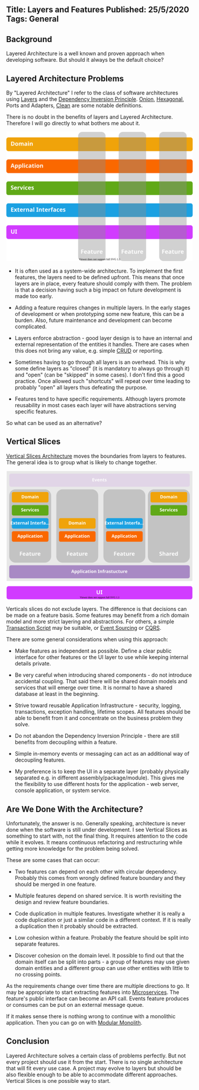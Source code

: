 Title: Layers and Features
Published: 25/5/2020
Tags: General
---

## Background  

Layered Architecture is a well known and proven approach when developing software. But should it always be the default choice?

## Layered Architecture Problems  

By "Layered Architecture" I refer to the class of software architectures using [Layers](https://en.wikipedia.org/wiki/Layer_(object-oriented_design)) and the [Dependency Inversion Principle](https://en.wikipedia.org/wiki/Dependency_inversion_principle). [Onion](https://jeffreypalermo.com/2008/07/the-onion-architecture-part-1/), [Hexagonal](https://en.wikipedia.org/wiki/Hexagonal_architecture_(software)), Ports and Adapters, [Clean](https://blog.cleancoder.com/uncle-bob/2012/08/13/the-clean-architecture.html) are some notable definitions.  

There is no doubt in the benefits of layers and Layered Architecture. Therefore I will go directly to what bothers me about it.   

![layers](images/layers.svg)  


- It is often used as a system-wide architecture. To implement the first features, the layers need to be defined upfront. This means that once layers are in place, every feature should comply with them. The problem is that a decision having such a big impact on future development is made too early.  
  
- Adding a feature requires changes in multiple layers. In the early stages of development or when prototyping some new feature, this can be a burden. Also, future maintenance and development can become complicated.  
  
- Layers enforce abstraction - good layer design is to have an internal and external representation of the entities it handles. There are cases when this does not bring any value, e.g. simple [CRUD](https://en.wikipedia.org/wiki/Create,_read,_update_and_delete) or reporting.  
 
- Sometimes having to go through all layers is an overhead. This is why some define layers as "closed" (it is mandatory to always go through it) and "open" (can be "skipped" in some cases). I don't find this a good practice. Once allowed such "shortcuts" will repeat over time leading to probably "open" all layers thus defeating the purpose.  

- Features tend to have specific requirements. Although layers promote reusability in most cases each layer will have abstractions serving specific features.  

So what can be used as an alternative?   

## Vertical Slices  

[Vertical Slices Architecture](https://jimmybogard.com/vertical-slice-architecture/) moves the boundaries from layers to features. The general idea is to group what is likely to change together.  

![layers](images/verticalslices.svg)  

Verticals slices do not exclude layers. The difference is that decisions can be made on a feature basis. Some features may benefit from a rich domain model and more strict layering and abstractions. For others, a simple [Transaction Script](https://www.martinfowler.com/eaaCatalog/transactionScript.html) may be suitable, or [Event Sourcing](https://martinfowler.com/eaaDev/EventSourcing.html) or [CQRS](https://en.wikipedia.org/wiki/Command%E2%80%93query_separation#Command_query_responsibility_segregation).  

There are some general considerations when using this approach:  

- Make features as independent as possible. Define a clear public interface for other features or the UI layer to use while keeping internal details private.  

- Be very careful when introducing shared components - do not introduce accidental coupling. That said there will be shared domain models and services that will emerge over time. It is normal to have a shared database at least in the beginning.  

- Strive toward reusable Application Infrastructure - security, logging, transactions, exception handling, lifetime scopes. All features should be able to benefit from it and concentrate on the business problem they solve.  

- Do not abandon the Dependency Inversion Principle - there are still benefits from decoupling within a feature.  

- Simple in-memory events or messaging can act as an additional way of decoupling features.  

- My preference is to keep the UI in a separate layer (probably physically separated e.g. in different assembly/package/module). This gives me the flexibility to use different hosts for the application - web server, console application, or system service.  

## Are We Done With the Architecture?  

Unfortunately, the answer is no. Generally speaking, architecture is never done when the software is still under development. I see Vertical Slices as something to start with, not the final thing. It requires attention to the code while it evolves. It means continuous refactoring and restructuring while getting more knowledge for the problem being solved.  

These are some cases that can occur:  

- Two features can depend on each other with circular dependency. Probably this comes from wrongly defined feature boundary and they should be merged in one feature.  

- Multiple features depend on shared service. It is worth revisiting the design and review feature boundaries.  

- Code duplication in multiple features. Investigate whether it is really a code duplication or just a similar code in a different context. If it is really a duplication then it probably should be extracted.   

- Low cohesion within a feature. Probably the feature should be split into separate features.  

- Discover cohesion on the domain level. It possible to find out that the domain itself can be split into parts - a group of features may use given domain entities and a different group can use other entities with little to no crossing points.    

As the requirements change over time there are multiple directions to go. It may be appropriate to start extracting features into [Microservices](https://en.wikipedia.org/wiki/Microservices). The feature's public interface can become an API call. Events feature produces or consumes can be put on an external message queue.  

If it makes sense there is nothing wrong to continue with a monolithic application. Then you can go on with [Modular Monolith](https://www.kamilgrzybek.com/design/modular-monolith-primer/).  

## Conclusion  

Layered Architecture solves a certain class of problems perfectly. But not every project should use it from the start. There is no single architecture that will fit every use case. A project may evolve to layers but should be also flexible enough to be able to accommodate different approaches. Vertical Slices is one possible way to start.    
  
  
